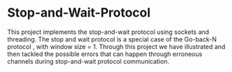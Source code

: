 # Stop-and-Wait-Protocol

This project implements the stop-and-wait protocol using sockets and threading. The stop and wait protocol is a special case of the Go-back-N protocol , with window size = 1. Through this project we have illustrated and then tackled the possible errors that can happen through erroneous channels during stop-and-wait protocol communication.
